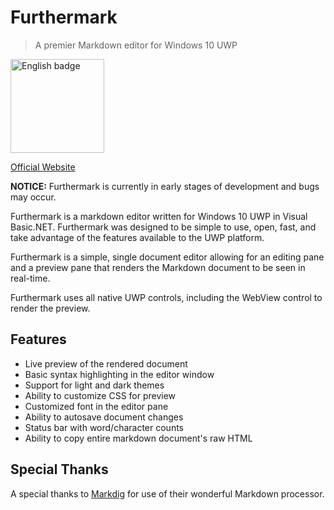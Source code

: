 # Furthermark

> A premier Markdown editor for Windows 10 UWP

<a href='//www.microsoft.com/store/apps/9NZKTMNQD014?ocid=badge'><img src='https://assets.windowsphone.com/85864462-9c82-451e-9355-a3d5f874397a/English_get-it-from-MS_InvariantCulture_Default.png' alt='English badge' width='150'/></a>

[Official Website](http://furthermark.com/)

**NOTICE:** Furthermark is currently in early stages of development and bugs may occur.

Furthermark is a markdown editor written for Windows 10 UWP in Visual Basic.NET. Furthermark was designed to be simple to use, open, fast, and take advantage of the features available to the UWP platform.

Furthermark is a simple, single document editor allowing for an editing pane and a preview pane that renders the Markdown document to be seen in real-time.

Furthermark uses all native UWP controls, including the WebView control to render the preview.

## Features

* Live preview of the rendered document
* Basic syntax highlighting in the editor window
* Support for light and dark themes
* Ability to customize CSS for preview
* Customized font in the editor pane
* Ability to autosave document changes
* Status bar with word/character counts
* Ability to copy entire markdown document's raw HTML

## Special Thanks

A special thanks to [Markdig](https://github.com/lunet-io/markdig) for use of their wonderful Markdown processor.
